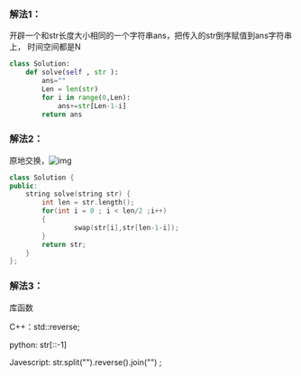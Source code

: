 ### 解法1：

开辟一个和str长度大小相同的一个字符串ans，把传入的str倒序赋值到ans字符串上， 时间空间都是N



```python
class Solution:
    def solve(self , str ):
        ans=""
        Len = len(str)
        for i in range(0,Len):
            ans+=str[Len-1-i]
        return ans
```





### 解法2：

原地交换，![img](https://www.nowcoder.com/equation?tex=str%5Bi%5D%20%3D%20str%5Blen-1-i%5D&preview=true)

```C++
class Solution {
public:
    string solve(string str) {
        int len = str.length();
        for(int i = 0 ; i < len/2 ;i++)
        {
                swap(str[i],str[len-1-i]);
        }
        return str;
    }
};
```





### 解法3：

库函数

C++：std::reverse; 

python: str[::-1]

Javescript: str.split("").reverse().join("") ; 